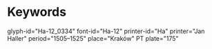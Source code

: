 # Keywords
glyph-id="Ha-12_0334"
font-id="Ha-12"
printer-id="Ha"
printer="Jan Haller"
period="1505–1525"
place="Kraków"
PT plate="175"
